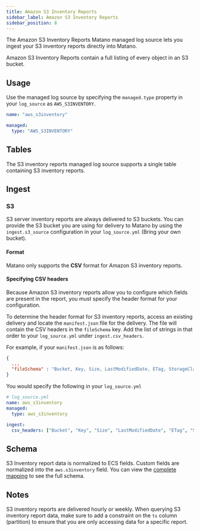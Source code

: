 ```yaml
---
title: Amazon S3 Inventory Reports
sidebar_label: Amazon S3 Inventory Reports
sidebar_position: 8
---
```


The Amazon S3 Inventory Reports Matano managed log source lets you ingest your S3 inventory reports directly into Matano.

Amazon S3 Inventory Reports contain a full listing of every object in an S3 bucket.

## Usage

Use the managed log source by specifying the `managed.type` property in your `log_source` as `AWS_S3INVENTORY`.

```yml
name: "aws_s3inventory"

managed:
  type: "AWS_S3INVENTORY"
```

## Tables

The S3 inventory reports managed log source supports a single table containing S3 inventory reports.

## Ingest

### S3

S3 server inventory reports are always delivered to S3 buckets. You can provide the S3 bucket you are using for delivery to Matano by using the `ingest.s3_source` configuration in your `log_source.yml` (Bring your own bucket).

#### Format

Matano only supports the **CSV** format for Amazon S3 inventory reports.

#### Specifying CSV headers

Because Amazon S3 inventory reports allow you to configure which fields are present in the report, you must specify the header format for your configuration.

To determine the header format for S3 inventory reports, access an existing delivery and locate the `manifest.json` file for the delivery. The file will contain the CSV headers in the `fileSchema` key. Add the list of strings in that order to your `log_source.yml` under `ingest.csv_headers`.

For example, if your `manifest.json` is as follows:

```json
{
  ...
  "fileSchema" : "Bucket, Key, Size, LastModifiedDate, ETag, StorageClass, IsMultipartUploaded, ReplicationStatus, EncryptionStatus, ObjectLockRetainUntilDate, ObjectLockMode, ObjectLockLegalHoldStatus, IntelligentTieringAccessTier, BucketKeyStatus, ChecksumAlgorithm"
}
```

You would specify the following in your `log_source.yml`

```yml
# log_source.yml
name: aws_s3inventory
managed:
  type: aws_s3inventory

ingest:
  csv_headers: ["Bucket", "Key", "Size", "LastModifiedDate", "ETag", "StorageClass", "IsMultipartUploaded", "ReplicationStatus", "EncryptionStatus",  "ObjectLockRetainUntilDate", "ObjectLockMode", "ObjectLockLegalHoldStatus", "IntelligentTieringAccessTier", "BucketKeyStatus", "ChecksumAlgorithm"]
```

## Schema

S3 Inventory report data is normalized to ECS fields. Custom fields are normalized into the `aws.s3inventory` field. You can view the [complete mapping][1] to see the full schema.

[1]: https://github.com/matanolabs/matano/blob/main/data/managed/log_sources/aws_s3inventory/log_source.yml

## Notes

S3 inventory reports are delivered hourly or weekly. When querying S3 inventory report data, make sure to add a constraint on the `ts` column (partition) to ensure that you are only accessing data for a specific report.
